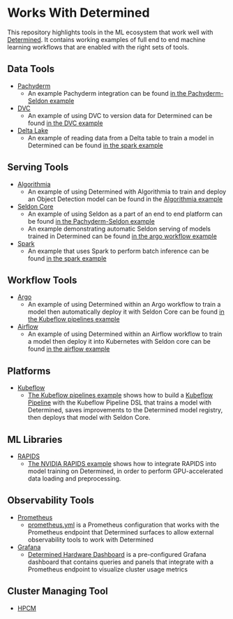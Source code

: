 # Works With Determined

This repository highlights tools in the ML ecosystem that work well with [Determined](https://github.com/determined-ai/determined).  It contains working examples of  full end to end machine learning workflows that are enabled with the right sets of tools.

## Data Tools

* [Pachyderm](https://www.pachyderm.com)
  * An example Pachyderm integration can be found [in the Pachyderm-Seldon example](pachyderm-seldon/README.md)
* [DVC](https://www.dvc.org)
  * An example of using DVC to version data for Determined can be found [in the DVC example](dvc/README.md)
* [Delta Lake](https://www.delta.io)
  * An example of reading data from a Delta table to train a model in Determined can be found [in the spark example](spark_example/README.md)

## Serving Tools

* [Algorithmia](https://algorithmia.com/)
  * An example of using Determined with Algorithmia to train and deploy an Object Detection model can be found in the [Algorithmia example](/algorithmia/README.md)
* [Seldon Core](https://www.seldon.io/)
  * An example of using Seldon as a part of an end to end platform can be found [in the Pachyderm-Seldon example](pachyderm-seldon/README.md)
  * An example demonstrating automatic Seldon serving of models trained in Determined can be found [in the argo workflow example](kubeflow_pipelines/README.md)
* [Spark](https://spark.apache.org/)
  * An example that uses Spark to perform batch inference can be found [in the spark example](spark_ecosystem/README.md)

## Workflow Tools

* [Argo](https://argoproj.github.io/)
  * An example of using Determined within an Argo workflow to train a model then automatically deploy it with Seldon Core can be found [in the Kubeflow pipelines example](kubeflow_pipelines/README.md)
* [Airflow](https://airflow.apache.org/)
  * An example of using Determined within an Airflow workflow to train a model then deploy it into Kubernetes with Seldon core can be found [in the airflow example](airflow/README.md)

## Platforms

* [Kubeflow](https://www.kubeflow.org/)
  * [The Kubeflow pipelines example](kubeflow_pipelines/README.md) shows how to build a [Kubeflow Pipeline](https://www.kubeflow.org/docs/pipelines/overview/pipelines-overview/) with the Kubeflow Pipeline DSL that trains a model with Determined, saves improvements to the Determined model registry, then deploys that model with Seldon Core.

## ML Libraries

* [RAPIDS](https://rapids.ai/)
  * [The NVIDIA RAPIDS example](rapids/README.md) shows how to integrate RAPIDS into model training on Determined, in order to perform GPU-accelerated data loading and preprocessing.

## Observability Tools

* [Prometheus](https://prometheus.io)
  * [prometheus.yml](observability/prometheus/prometheus.yml) is a Prometheus configuration that works with the Prometheus endpoint that Determined surfaces to allow external observability tools to work with Determined
* [Grafana](https://grafana.com)
  * [Determined Hardware Dashboard](observability/grafana/determined-hardware-grafana.json) is a pre-configured Grafana dashboard that contains queries and panels that integrate with a Prometheus endpoint to visualize cluster usage metrics

## Cluster Managing Tool

* [HPCM](hpcm/README.md)

